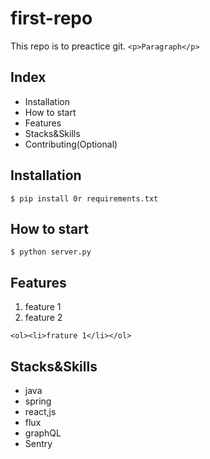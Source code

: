 # first-repo

This repo is to preactice git.
`<p>Paragraph</p>`

## Index

- Installation
- How to start
- Features
- Stacks&Skills
- Contributing(Optional)

## Installation

```shell
$ pip install 0r requirements.txt
```

## How to start

```shell
$ python server.py
```

## Features

1. feature 1
2. feature 2

`<ol><li>frature 1</li></ol>`

## Stacks&Skills

- java
- spring
- react,js
- flux
- graphQL
- Sentry


